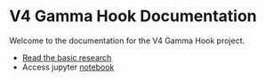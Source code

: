 # V4 Gamma Hook Documentation

Welcome to the documentation for the V4 Gamma Hook project.

- [Read the basic research](V4_Gamma_Hook.markdown)
- Access jupyter [notebook](../src/notebook.ipynb)